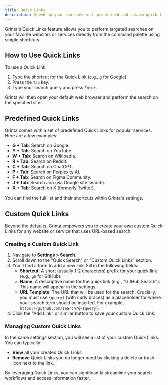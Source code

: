 ```yaml
---
title: Quick Links
description: Speed up your searches with predefined and custom quick links in Grinta.
---
```


Grinta's Quick Links feature allows you to perform targeted searches on your favorite websites or services directly from the command palette using simple shortcuts.

## How to Use Quick Links

To use a Quick Link:

1.  Type the shortcut for the Quick Link (e.g., `g` for Google).
2.  Press the `Tab` key.
3.  Type your search query and press `Enter`.

Grinta will then open your default web browser and perform the search on the specified site.

## Predefined Quick Links

Grinta comes with a set of predefined Quick Links for popular services. Here are a few examples:

-   **G + Tab**: Search on Google.
-   **Y + Tab**: Search on YouTube.
-   **W + Tab**: Search on Wikipedia.
-   **R + Tab**: Search on Reddit.
-   **C + Tab**: Search on ChatGPT.
-   **P + Tab**: Search on Perplexity AI.
-   **F + Tab**: Search on Figma Community.
-   **J + Tab**: Search Jira (via Google site search).
-   **X + Tab**: Search on X (formerly Twitter).

You can find the full list and their shortcuts within Grinta's settings.

## Custom Quick Links

Beyond the defaults, Grinta empowers you to create your own custom Quick Links for any website or service that uses URL-based search.

### Creating a Custom Quick Link

1.  Navigate to **Settings > Search**.
2.  Scroll down to the "Quick Search" or "Custom Quick Links" section.
3.  You'll find a form to add a new link. Fill in the following fields:
    *   **Shortcut**: A short (usually 1-2 characters) prefix for your quick link (e.g., `gh` for GitHub).
    *   **Name**: A descriptive name for the quick link (e.g., "GitHub Search"). This name will appear in the settings.
    *   **URL Template**: The URL that will be used for the search. Crucially, you must use `{query}` (with curly braces) as a placeholder for where your search term should be inserted. For example, `https://github.com/search?q={query}`.
4.  Click the "Add Link" or similar button to save your custom Quick Link.

### Managing Custom Quick Links

In the same settings section, you will see a list of your custom Quick Links. You can typically:

-   **View** all your created Quick Links.
-   **Remove** Quick Links you no longer need by clicking a delete or trash icon next to the link.

By leveraging Quick Links, you can significantly streamline your search workflows and access information faster.
